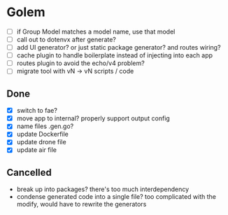 # Golem

- [ ] if Group Model matches a model name, use that model
- [ ] call out to dotenvx after generate?
- [ ] add UI generator? or just static package generator? and routes wiring?
- [ ] cache plugin to handle boilerplate instead of injecting into each app
- [ ] routes plugin to avoid the echo/v4 problem?
- [ ] migrate tool with vN -> vN scripts / code

## Done

- [x] switch to fae?
- [x] move app to internal? properly support output config
- [x] name files .gen.go?
- [x] update Dockerfile
- [x] update drone file
- [x] update air file

## Cancelled

- break up into packages? there's too much interdependency
- condense generated code into a single file? too complicated with the modify, would have to rewrite the generators
